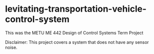 # levitating-transportation-vehicle-control-system
This was the METU ME 442 Design of Control Systems Term Project
 
 Disclaimer: This project covers a system that does not have any sensor noise.
